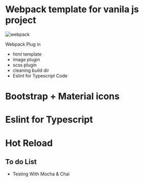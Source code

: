 # Webpack template for vanila js project 
![webpack](https://www.vectorlogo.zone/logos/js_webpack/js_webpack-icon.svg) 


Webpack Plug in

* html template
* image plugin
* scss plugin
* cleaning build dir
* Eslint for Typescript Code

# Bootstrap + Material icons

# Eslint for Typescript

# Hot Reload

## To do List
* Testing With Mocha & Chai 